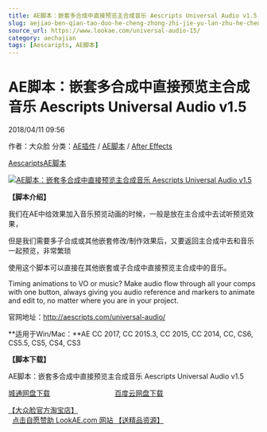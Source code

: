 ```yaml
---
title: AE脚本：嵌套多合成中直接预览主合成音乐 Aescripts Universal Audio v1.5
slug: aejiao-ben-qian-tao-duo-he-cheng-zhong-zhi-jie-yu-lan-zhu-he-cheng-yin-le-aescripts-universal-audio-v1-5
source_url: https://www.lookae.com/universal-audio-15/
category: aechajian
tags: [Aescaripts, AE脚本]
---
```

# AE脚本：嵌套多合成中直接预览主合成音乐 Aescripts Universal Audio v1.5

2018/04/11 09:56

作者：大众脸
分类：[AE插件](https://www.lookae.com/after-effects/aechajian/) / [AE脚本](https://www.lookae.com/after-effects/aescripts/) / [After Effects](https://www.lookae.com/after-effects/)

[Aescaripts](https://www.lookae.com/tag/aescaripts/)[AE脚本](https://www.lookae.com/tag/ae%e8%84%9a%e6%9c%ac/)

[![AE脚本：嵌套多合成中直接预览主合成音乐 Aescripts Universal Audio v1.5](https://www.lookae.com/wp-content/uploads/2017/09/Universal-Audio.jpg "AE脚本：嵌套多合成中直接预览主合成音乐 Aescripts Universal Audio v1.5-LookAE.com")](https://www.lookae.com/wp-content/uploads/2017/09/Universal-Audio.jpg)

**【脚本介绍】**

我们在AE中给效果加入音乐预览动画的时候，一般是放在主合成中去试听预览效果，

但是我们需要多子合成或其他嵌套修改/制作效果后，又要返回主合成中去和音乐一起预览，非常繁琐

使用这个脚本可以直接在其他嵌套或子合成中直接预览主合成中的音乐。

Timing animations to VO or music? Make audio flow through all your comps with one button, always giving you audio reference and markers to animate and edit to, no matter where you are in your project.

官网地址：http://aescripts.com/universal-audio/

**适用于Win/Mac：**AE CC 2017, CC 2015.3, CC 2015, CC 2014, CC, CS6, CS5.5, CS5, CS4, CS3

**【脚本下载】**

AE脚本：嵌套多合成中直接预览主合成音乐 Aescripts Universal Audio v1.5

[城通网盘下载](https://lookae.ctfile.com/fs/680462-243699338)                                 [百度云网盘下载](https://pan.baidu.com/s/1dfCFcvuvzjdRrUTGBbPEog)

[【大众脸官方淘宝店】](https://lookae.taobao.com/)                [点击自愿赞助 LookAE.com 网站 【送精品资源】](https://www.lookae.com/sponsor/)
